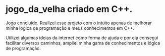 # jogo_da_velha criado em C++.

Jogo concluído. Realizei esse projeto com o intuito apenas de melhorar minha lógica de programação e meus conhecimentos em C++. 

Utilizei algumas ideias da internet como forma de ajuda e por ela consegui facilitar diversos caminhos, ampliei minha gama de conhecimentos e lógica de programação.
